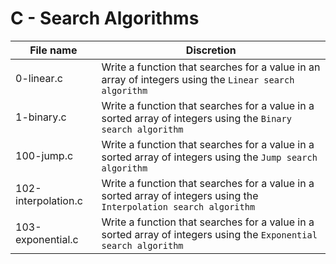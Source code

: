 # C - Search Algorithms

| File name           | Discretion                                                                                                          |
| ------------------- | ------------------------------------------------------------------------------------------------------------------- |
| 0-linear.c          | Write a function that searches for a value in an array of integers using the `Linear search algorithm`              |
| 1-binary.c          | Write a function that searches for a value in a sorted array of integers using the `Binary search algorithm`        |
| 100-jump.c          | Write a function that searches for a value in a sorted array of integers using the `Jump search algorithm`          |
| 102-interpolation.c | Write a function that searches for a value in a sorted array of integers using the `Interpolation search algorithm` |
| 103-exponential.c   | Write a function that searches for a value in a sorted array of integers using the `Exponential search algorithm`   |
